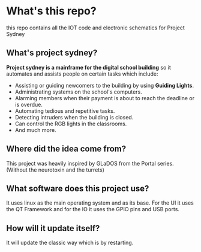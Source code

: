 # What's this repo?
this repo contains all the IOT code and electronic schematics for Project Sydney

## What's project sydney?
**Project sydney is a mainframe for the digital school building** so it automates and assists people on certain tasks which include:
* Assisting or guiding newcomers to the building by using **Guiding Lights**.
* Administrating systems on the school's computers.
* Alarming members when their payment is about to reach the deadline or is overdue.
* Automating tedious and repetitive tasks.
* Detecting intruders when the building is closed.
* Can control the RGB lights in the classrooms.
* And much more.

## Where did the idea come from?
This project was heavily inspired by GLaDOS from the Portal series. (Without the neurotoxin and the turrets)

## What software does this project use?
It uses linux as the main operating system and as its base. For the UI it uses the QT Framework and for the IO it uses the GPIO pins and USB ports.

## How will it update itself?
It will update the classic way which is by restarting.

